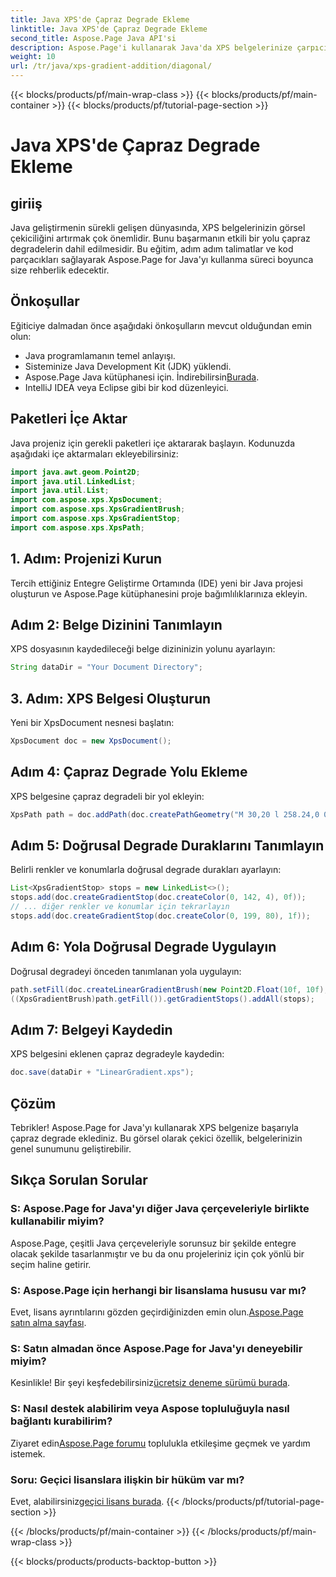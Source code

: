 ```yaml
---
title: Java XPS'de Çapraz Degrade Ekleme
linktitle: Java XPS'de Çapraz Degrade Ekleme
second_title: Aspose.Page Java API'si
description: Aspose.Page'i kullanarak Java'da XPS belgelerinize çarpıcı bir diyagonal degradeyi nasıl ekleyeceğinizi öğrenin. Görsel sunumunuzu zahmetsizce yükseltin.
weight: 10
url: /tr/java/xps-gradient-addition/diagonal/
---
```


{{< blocks/products/pf/main-wrap-class >}}
{{< blocks/products/pf/main-container >}}
{{< blocks/products/pf/tutorial-page-section >}}

# Java XPS'de Çapraz Degrade Ekleme

## giriiş
Java geliştirmenin sürekli gelişen dünyasında, XPS belgelerinizin görsel çekiciliğini artırmak çok önemlidir. Bunu başarmanın etkili bir yolu çapraz degradelerin dahil edilmesidir. Bu eğitim, adım adım talimatlar ve kod parçacıkları sağlayarak Aspose.Page for Java'yı kullanma süreci boyunca size rehberlik edecektir.
## Önkoşullar
Eğiticiye dalmadan önce aşağıdaki önkoşulların mevcut olduğundan emin olun:
- Java programlamanın temel anlayışı.
- Sisteminize Java Development Kit (JDK) yüklendi.
-  Aspose.Page Java kütüphanesi için. İndirebilirsin[Burada](https://releases.aspose.com/page/java/).
- IntelliJ IDEA veya Eclipse gibi bir kod düzenleyici.
## Paketleri İçe Aktar
Java projeniz için gerekli paketleri içe aktararak başlayın. Kodunuzda aşağıdaki içe aktarmaları ekleyebilirsiniz:
```java
import java.awt.geom.Point2D;
import java.util.LinkedList;
import java.util.List;
import com.aspose.xps.XpsDocument;
import com.aspose.xps.XpsGradientBrush;
import com.aspose.xps.XpsGradientStop;
import com.aspose.xps.XpsPath;
```
## 1. Adım: Projenizi Kurun
Tercih ettiğiniz Entegre Geliştirme Ortamında (IDE) yeni bir Java projesi oluşturun ve Aspose.Page kütüphanesini proje bağımlılıklarınıza ekleyin.
## Adım 2: Belge Dizinini Tanımlayın
XPS dosyasının kaydedileceği belge dizininizin yolunu ayarlayın:
```java
String dataDir = "Your Document Directory";
```
## 3. Adım: XPS Belgesi Oluşturun
Yeni bir XpsDocument nesnesi başlatın:
```java
XpsDocument doc = new XpsDocument();
```
## Adım 4: Çapraz Degrade Yolu Ekleme
XPS belgesine çapraz degradeli bir yol ekleyin:
```java
XpsPath path = doc.addPath(doc.createPathGeometry("M 30,20 l 258.24,0 0,56.64 -258.24,0 Z"));
```
## Adım 5: Doğrusal Degrade Duraklarını Tanımlayın
Belirli renkler ve konumlarla doğrusal degrade durakları ayarlayın:
```java
List<XpsGradientStop> stops = new LinkedList<>();
stops.add(doc.createGradientStop(doc.createColor(0, 142, 4), 0f));
// ... diğer renkler ve konumlar için tekrarlayın
stops.add(doc.createGradientStop(doc.createColor(0, 199, 80), 1f));
```
## Adım 6: Yola Doğrusal Degrade Uygulayın
Doğrusal degradeyi önceden tanımlanan yola uygulayın:
```java
path.setFill(doc.createLinearGradientBrush(new Point2D.Float(10f, 10f), new Point2D.Float(228f, 100f)));
((XpsGradientBrush)path.getFill()).getGradientStops().addAll(stops);
```
## Adım 7: Belgeyi Kaydedin
XPS belgesini eklenen çapraz degradeyle kaydedin:
```java
doc.save(dataDir + "LinearGradient.xps");
```
## Çözüm
Tebrikler! Aspose.Page for Java'yı kullanarak XPS belgenize başarıyla çapraz degrade eklediniz. Bu görsel olarak çekici özellik, belgelerinizin genel sunumunu geliştirebilir.
## Sıkça Sorulan Sorular
### S: Aspose.Page for Java'yı diğer Java çerçeveleriyle birlikte kullanabilir miyim?
Aspose.Page, çeşitli Java çerçeveleriyle sorunsuz bir şekilde entegre olacak şekilde tasarlanmıştır ve bu da onu projeleriniz için çok yönlü bir seçim haline getirir.
### S: Aspose.Page için herhangi bir lisanslama hususu var mı?
 Evet, lisans ayrıntılarını gözden geçirdiğinizden emin olun.[Aspose.Page satın alma sayfası](https://purchase.aspose.com/buy).
### S: Satın almadan önce Aspose.Page for Java'yı deneyebilir miyim?
 Kesinlikle! Bir şeyi keşfedebilirsiniz[ücretsiz deneme sürümü burada](https://releases.aspose.com/).
### S: Nasıl destek alabilirim veya Aspose topluluğuyla nasıl bağlantı kurabilirim?
 Ziyaret edin[Aspose.Page forumu](https://forum.aspose.com/c/page/39) toplulukla etkileşime geçmek ve yardım istemek.
### Soru: Geçici lisanslara ilişkin bir hüküm var mı?
 Evet, alabilirsiniz[geçici lisans burada](https://purchase.aspose.com/temporary-license/).
{{< /blocks/products/pf/tutorial-page-section >}}

{{< /blocks/products/pf/main-container >}}
{{< /blocks/products/pf/main-wrap-class >}}

{{< blocks/products/products-backtop-button >}}
